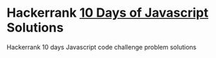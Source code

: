 # Hackerrank [10 Days of Javascript](https://www.hackerrank.com/domains/tutorials/10-days-of-javascript) Solutions
Hackerrank 10 days Javascript code challenge problem solutions
